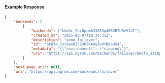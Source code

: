 <!-- Code generated for API Clients. DO NOT EDIT. -->

#### Example Response

```json
{
	"backends": [
		{
			"backends": ["bkdhr_2si0pemA338IQp406GR7LBe91aT"],
			"created_at": "2025-02-07T10:14:31Z",
			"description": "acme failover",
			"id": "bkdfo_2si0peRIFS3KZKA4yZudYN9aUX4",
			"metadata": "{\"environment\": \"staging\"}",
			"uri": "https://api.ngrok.com/backends/failover/bkdfo_2si0peRIFS3KZKA4yZudYN9aUX4"
		}
	],
	"next_page_uri": null,
	"uri": "https://api.ngrok.com/backends/failover"
}
```
